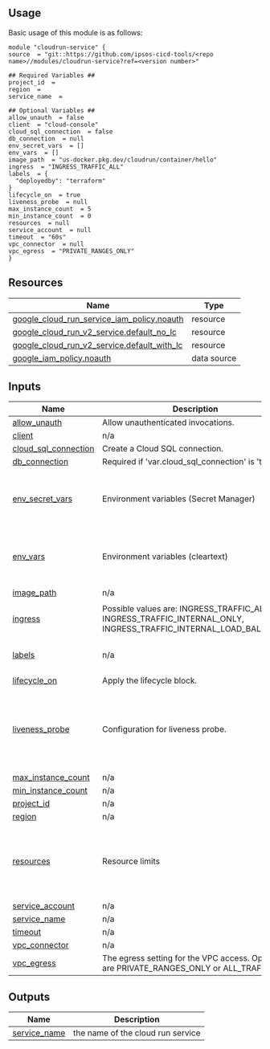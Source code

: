 <!-- BEGIN_TF_DOCS -->
## Usage
Basic usage of this module is as follows:
```
module "cloudrun-service" {
source  = "git::https://github.com/ipsos-cicd-tools/<repo name>//modules/cloudrun-service?ref=<version number>"

## Required Variables ##
project_id  = 
region  = 
service_name  = 

## Optional Variables ##
allow_unauth  = false
client  = "cloud-console"
cloud_sql_connection  = false
db_connection  = null
env_secret_vars  = []
env_vars  = []
image_path  = "us-docker.pkg.dev/cloudrun/container/hello"
ingress  = "INGRESS_TRAFFIC_ALL"
labels  = {
  "deployedby": "terraform"
}
lifecycle_on  = true
liveness_probe  = null
max_instance_count  = 5
min_instance_count  = 0
resources  = null
service_account  = null
timeout  = "60s"
vpc_connector  = null
vpc_egress  = "PRIVATE_RANGES_ONLY"
}
```
## Resources

| Name | Type |
|------|------|
| [google_cloud_run_service_iam_policy.noauth](https://registry.terraform.io/providers/hashicorp/google/latest/docs/resources/cloud_run_service_iam_policy) | resource |
| [google_cloud_run_v2_service.default_no_lc](https://registry.terraform.io/providers/hashicorp/google/latest/docs/resources/cloud_run_v2_service) | resource |
| [google_cloud_run_v2_service.default_with_lc](https://registry.terraform.io/providers/hashicorp/google/latest/docs/resources/cloud_run_v2_service) | resource |
| [google_iam_policy.noauth](https://registry.terraform.io/providers/hashicorp/google/latest/docs/data-sources/iam_policy) | data source |
## Inputs

| Name | Description | Type | Default | Required |
|------|-------------|------|---------|:--------:|
| <a name="input_allow_unauth"></a> [allow\_unauth](#input\_allow\_unauth) | Allow unauthenticated invocations. | `bool` | `false` | no |
| <a name="input_client"></a> [client](#input\_client) | n/a | `string` | `"cloud-console"` | no |
| <a name="input_cloud_sql_connection"></a> [cloud\_sql\_connection](#input\_cloud\_sql\_connection) | Create a Cloud SQL connection. | `bool` | `false` | no |
| <a name="input_db_connection"></a> [db\_connection](#input\_db\_connection) | Required if 'var.cloud\_sql\_connection' is 'true' | `string` | `null` | no |
| <a name="input_env_secret_vars"></a> [env\_secret\_vars](#input\_env\_secret\_vars) | Environment variables (Secret Manager) | <pre>list(object({<br>    name    = string<br>    secret  = string<br>    version = string<br>  }))</pre> | `[]` | no |
| <a name="input_env_vars"></a> [env\_vars](#input\_env\_vars) | Environment variables (cleartext) | <pre>list(object({<br>    value = string<br>    name  = string<br>  }))</pre> | `[]` | no |
| <a name="input_image_path"></a> [image\_path](#input\_image\_path) | n/a | `string` | `"us-docker.pkg.dev/cloudrun/container/hello"` | no |
| <a name="input_ingress"></a> [ingress](#input\_ingress) | Possible values are: INGRESS\_TRAFFIC\_ALL, INGRESS\_TRAFFIC\_INTERNAL\_ONLY, INGRESS\_TRAFFIC\_INTERNAL\_LOAD\_BALANCER | `string` | `"INGRESS_TRAFFIC_ALL"` | no |
| <a name="input_labels"></a> [labels](#input\_labels) | n/a | `map(string)` | <pre>{<br>  "deployedby": "terraform"<br>}</pre> | no |
| <a name="input_lifecycle_on"></a> [lifecycle\_on](#input\_lifecycle\_on) | Apply the lifecycle block. | `bool` | `true` | no |
| <a name="input_liveness_probe"></a> [liveness\_probe](#input\_liveness\_probe) | Configuration for liveness probe. | <pre>object({<br>    failure_threshold     = number<br>    initial_delay_seconds = number<br>    period_seconds        = number<br>    timeout_seconds       = number<br>    http_get_path         = string<br>  })</pre> | `null` | no |
| <a name="input_max_instance_count"></a> [max\_instance\_count](#input\_max\_instance\_count) | n/a | `number` | `5` | no |
| <a name="input_min_instance_count"></a> [min\_instance\_count](#input\_min\_instance\_count) | n/a | `number` | `0` | no |
| <a name="input_project_id"></a> [project\_id](#input\_project\_id) | n/a | `string` | n/a | yes |
| <a name="input_region"></a> [region](#input\_region) | n/a | `string` | n/a | yes |
| <a name="input_resources"></a> [resources](#input\_resources) | Resource limits | <pre>object({<br>    cpu               = optional(string, null)<br>    memory            = optional(string, null)<br>    cpu_idle          = optional(bool, null)<br>    startup_cpu_boost = optional(bool, null)<br>  })</pre> | `null` | no |
| <a name="input_service_account"></a> [service\_account](#input\_service\_account) | n/a | `string` | `null` | no |
| <a name="input_service_name"></a> [service\_name](#input\_service\_name) | n/a | `string` | n/a | yes |
| <a name="input_timeout"></a> [timeout](#input\_timeout) | n/a | `string` | `"60s"` | no |
| <a name="input_vpc_connector"></a> [vpc\_connector](#input\_vpc\_connector) | n/a | `string` | `null` | no |
| <a name="input_vpc_egress"></a> [vpc\_egress](#input\_vpc\_egress) | The egress setting for the VPC access. Options are PRIVATE\_RANGES\_ONLY or ALL\_TRAFFIC. | `string` | `"PRIVATE_RANGES_ONLY"` | no |
## Outputs

| Name | Description |
|------|-------------|
| <a name="output_service_name"></a> [service\_name](#output\_service\_name) | the name of the cloud run service |
<!-- END_TF_DOCS -->